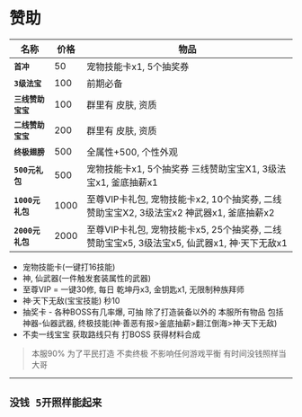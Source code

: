 # 赞助
|名称|价格|物品|
|-|-|-|
|**`首冲`**|50|宠物技能卡x1, 5个抽奖券|
|**`3级法宝`**|100|前期必备|
|**`三线赞助宝宝`**|100|群里有 皮肤, 资质|
|**`二线赞助宝宝`**|200|群里有 皮肤, 资质|
|**`终极翅膀`**|500|全属性+500, 个性外观|
|**`500元礼包`**|500|宠物技能卡x1, 5个抽奖券 三线赞助宝宝X1, 3级法宝x1, 釜底抽薪x1|
|**`1000元礼包`**|1000|至尊VIP卡礼包, 宠物技能卡x2, 10个抽奖券, 二线赞助宝宝X2, 3级法宝x2 神武器x1, 釜底抽薪x2|
|**`2000元礼包`**|2000|至尊VIP卡礼包, 宠物技能卡x5, 25个抽奖券, 二线赞助宝宝x5, 3级法宝x5, 仙武器x1, 神·天下无敌x1|
- 宠物技能卡(一键打16技能)
- 神, 仙武器(一件触发套装属性的武器)
- 至尊VIP = 一键30修, 每日 乾坤丹x3, 金钥匙x1, 无限制种族拜师
- 神·天下无敌(宝宝技能) 秒10
- 抽奖卡 - 各种BOSS有几率爆, 可抽 除了打造装备以外的 本服所有物品 包括 神器-仙器武器, 终极技能(神·善恶有报>釜底抽薪>翻江倒海>神·天下无敌)
- 不卖一线宝宝 获取路线只有 打BOSS 获得材料合成
> 本服90% 为了平民打造 不卖终极 不影响任何游戏平衡 有时间没钱照样当大哥
---
## `没钱 5开照样能起来`